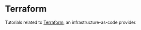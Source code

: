 # Terraform

Tutorials related to [Terraform](https://developer.hashicorp.com/terraform),
an infrastructure-as-code provider.
